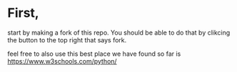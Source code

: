 # First, 
start by making a fork of this repo. You should be able to do that by clikcing the button to the top right that says fork.


feel free to also use this
best place we have found so far is https://www.w3schools.com/python/
